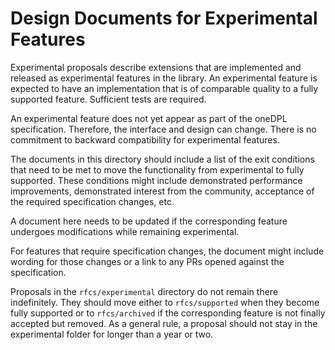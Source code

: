 # Design Documents for Experimental Features

Experimental proposals describe extensions that are implemented and
released as experimental features in the library. An experimental
feature is expected to have an implementation that is of comparable quality
to a fully supported feature. Sufficient tests are required.

An experimental feature does not yet appear as part of the oneDPL
specification. Therefore, the interface and design can change.
There is no commitment to backward compatibility for experimental features.

The documents in this directory should include a list of the exit conditions
that need to be met to move the functionality from experimental to fully supported.
These conditions might include demonstrated performance improvements, demonstrated
interest from the community, acceptance of the required specification changes, etc.

A document here needs to be updated if the corresponding feature undergoes
modifications while remaining experimental.

For features that require specification changes, the document might include
wording for those changes or a link to any PRs opened against the specification.

Proposals in the `rfcs/experimental` directory do not remain there indefinitely.
They should move either to `rfcs/supported` when they become fully supported
or to `rfcs/archived` if the corresponding feature is not finally accepted but removed.
As a general rule, a proposal should not stay in the experimental folder
for longer than a year or two.
